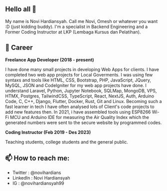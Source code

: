 ## Hello all 👋 
My name is Novi Hardiansyah. Call me Novi, Omesh or whatever you want :D (just kidding buddy). I'm a specialist in Backend Engineering and a Former Coding Instructor at LKP (Lembaga Kursus dan Pelatihan).

## 💼 Career
**Freelance App Developer (2018 - present)**

I have done many small projects in developing Web Apps  for clients. I have completed two web app projects for Local Goverments. I was using few syntaxs and tools like HTML, CSS, Bootstrap, PHP, JavaScript, JQuery, MySQL, JSON and CodeIgniter for my web app projects have done. I understand Laravel, Python, Jupyter Notebook, SQLMap, MongoDB, VPS, HTMX, Postgres, TailwindCSS, TypeScript, React, NextJS, Auth, Arduino Code, C, C++, Django, Flutter, Docker, Rust, Git and Linux. Becoming such a fast learner in tech I have often analysed lots of Client's code projects to add new features then. In 2021, i have assembled tools using ESP8266 Wi-Fi MCU and Arduino IDE for measuring the Air Quality Index which the generated numbers were sent to the secure website by programmed codes.


**Coding Instructor (Feb 2019 - Des 2023)**

Teaching students, college students and the general public.

## 📫 How to reach me:
* Twitter : @novihardians
* LinkedIn : Novi Hardiansyah
* IG : @novihardiansyah99
<!--
**novihardians/novihardians** is a ✨ _special_ ✨ repository because its `README.md` (this file) appears on your GitHub profile.

Here are some ideas to get you started:

- 🔭 I’m currently working on ...
- 🌱 I’m currently learning ...
- 👯 I’m looking to collaborate on ...
- 🤔 I’m looking for help with ...
- 💬 Ask me about ...
- 📫 How to reach me: ...
- 😄 Pronouns: ...
- ⚡ Fun fact: ...
-->
